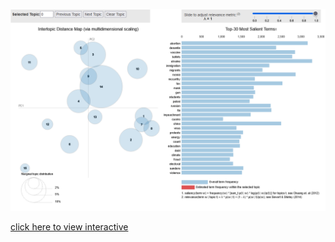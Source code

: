 ![](https://github.com/Neilblund/markdownpage/blob/main/docs/screenshot.png?raw=true)

[click here to view interactive](https://neilblund.github.io/markdownpage/klda_vis.html#topic=3&lambda=0.22&term=)

